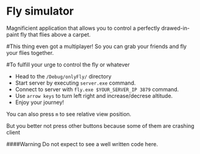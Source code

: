 # Fly simulator

Magnificient application that allows you to control a perfectly drawed-in-paint fly that flies above a carpet.

#This thing even got a multiplayer!
So you can grab your friends and fly your flies together.


#To fulfill your urge to control the fly or whatever
- Head to the `/Debug/onlyFly/` directory
- Start server by executing `server.exe` command.
- Connect to server with `fly.exe $YOUR_SERVER_IP 3879` command.
- Use `arrow keys` to turn left right and increase/decrese altitude.
- Enjoy your journey!

You can also press `m` to see relative view position.

But you better not press other buttons because some of them are crashing client

####Warning
Do not expect to see a well written code here.
